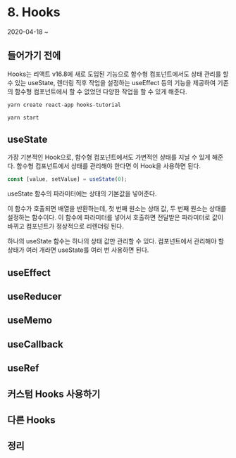 # 8. Hooks

2020-04-18 ~

## 들어가기 전에

Hooks는 리액트 v16.8에 새로 도입된 기능으로 함수형 컴포넌트에서도 상태 관리를 할 수 있는 useState, 렌더링 직후 작업을 설정하는 useEffect 등의 기능을 제공하여 기존의 함수형 컴포넌트에서 할 수 없었던 다양한 작업을 할 수 있게 해준다.

```bash
yarn create react-app hooks-tutorial

yarn start
```

## useState

가장 기본적인 Hook으로, 함수형 컴포넌트에서도 가변적인 상태를 지닐 수 있게 해준다. 함수형 컴포넌트에서 상태를 관리해야 한다면 이 Hook을 사용하면 된다.

```javascript
const [value, setValue] = useState(0);
```

useState 함수의 파라미터에는 상태의 기본값을 넣어준다.

이 함수가 호출되면 배열을 반환하는데, 첫 번째 원소는 상태 값, 두 번째 원소는 상태를 설정하는 함수이다. 이 함수에 파라미터를 넣어서 호출하면 전달받은 파라미터로 값이 바뀌고 컴포넌트가 정상적으로 리렌더링 된다.

하나의 useState 함수는 하나의 상태 값만 관리할 수 있다. 컴포넌트에서 관리해야 할 상태가 여러 개라면 useState를 여러 번 사용하면 된다.

## useEffect

## useReducer

## useMemo

## useCallback

## useRef

## 커스텀 Hooks 사용하기

## 다른 Hooks

## 정리
